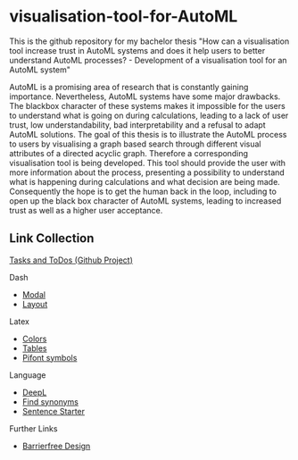 # visualisation-tool-for-AutoML
This is the github repository for my bachelor thesis "How can a visualisation tool increase trust in AutoML systems and does it help users to better understand AutoML processes? - Development of a visualisation tool for an AutoML system"

AutoML is a promising area of research that is constantly gaining importance. Nevertheless, AutoML systems have some major drawbacks. The blackbox character of these systems makes it impossible for the users to understand what is going on during calculations, leading to a lack of user trust, low understandability, bad interpretability and a refusal to adapt AutoML solutions. The goal of this thesis is to illustrate the AutoML process to users by visualising a graph based search through different visual attributes of a directed acyclic graph. Therefore a corresponding visualisation tool is being developed. This tool should provide the user with more information about the process, presenting a possibility to understand what is happening during calculations and what decision are being made. Consequently the hope is to get the human back in the loop, including to open up the black box character of AutoML systems, leading to increased trust as well as a higher user acceptance.

## Link Collection

[Tasks and ToDos (Github Project)](https://github.com/users/LauraBengs/projects/1/views/1)

Dash
- [Modal](https://dash-bootstrap-components.opensource.faculty.ai/docs/components/modal/)
- [Layout](https://dash-bootstrap-components.opensource.faculty.ai/docs/components/modal/)

Latex
- [Colors](https://www.overleaf.com/learn/latex/Using_colors_in_LaTeX)
- [Tables](https://www.overleaf.com/learn/latex/Tables)
- [Pifont symbols](https://tex.stackexchange.com/questions/133264/circled-footnote-symbols-with-pifont-showing-arrows-instead-of-circled-numbers)

Language
- [DeepL](https://tex.stackexchange.com/questions/133264/circled-footnote-symbols-with-pifont-showing-arrows-instead-of-circled-numbers)
- [Find synonyms](https://www.thesaurus.com/browse/furthermore)
- [Sentence Starter](https://www.grammarly.com/blog/sentence-starters/)

Further Links
- [Barrierfree Design](https://barrierefreies.design/barrierefreiheit-interaktiv-testen/farbenfehlsichtigkeit-simulieren)
